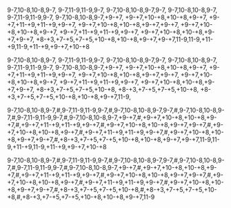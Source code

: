 9-7,10-8,10-8,9-7,
9-7,11-9,11-9,9-7,
9-7,10-8,10-8,9-7,9-7,
9-7,10-8,10-8,9-7,
9-7,11-9,11-9,9-7,
9-7,10-8,10-8,9-7,+9-+7,
+9-+7,+10-+8,+10-+8,+9-+7,
+9-+7,+11-+9,+11-+9,+9-+7,
+9-+7,+10-+8,+10-+8,+9-+7,+9-+7,
+9-+7,+10-+8,+10-+8,+9-+7,
+9-+7,+11-+9,+11-+9,+9-+7,
+9-+7,+10-+8,+10-+8,+9-+7,+9-+7,
+8-+3,+7-+5,+7-+5,+10-+8,+10-+8,+9-+7,+9-+7,11-9,11-9,+11-+9,11-9,+11-+9,+9-+7,+10-+8

9-7,10-8,10-8,9-7,
9-7,11-9,11-9,9-7,
9-7,10-8,10-8,9-7,9-7,
9-7,10-8,10-8,9-7,
9-7,11-9,11-9,9-7,
9-7,10-8,10-8,9-7,+9-+7,
+9-+7,+10-+8,+10-+8,+9-+7,
+9-+7,+11-+9,+11-+9,+9-+7,
+9-+7,+10-+8,+10-+8,+9-+7,+9-+7,
+9-+7,+10-+8,+10-+8,+9-+7,
+9-+7,+11-+9,+11-+9,+9-+7,
+9-+7,+10-+8,+10-+8,+9-+7,+9-+7,
+8-+3,+7-+5,+7-+5,+10-+8,
+8-+3,+7-+5,+7-+5,+10-+8,
+8-+3,+7-+5,+7-+5,+10-+8,+10-+8,+9-+7,11-9,

9-7,10-8,10-8,9-7,#,9-7,11-9,11-9,9-7,#,9-7,10-8,10-8,9-7,9-7,#,9-7,10-8,10-8,9-7,#,9-7,11-9,11-9,9-7,#,9-7,10-8,10-8,9-7,+9-+7,#,+9-+7,+10-+8,+10-+8,+9-+7,#,+9-+7,+11-+9,+11-+9,+9-+7,#,+9-+7,+10-+8,+10-+8,+9-+7,+9-+7,#,+9-+7,+10-+8,+10-+8,+9-+7,#,+9-+7,+11-+9,+11-+9,+9-+7,#,+9-+7,+10-+8,+10-+8,+9-+7,+9-+7,#,+8-+3,+7-+5,+7-+5,+10-+8,+10-+8,+9-+7,+9-+7,11-9,11-9,+11-+9,11-9,+11-+9,+9-+7,+10-+8


9-7,10-8,10-8,9-7,#,9-7,11-9,11-9,9-7,#,9-7,10-8,10-8,9-7,9-7,#,9-7,10-8,10-8,9-7,#,9-7,11-9,11-9,9-7,#,9-7,10-8,10-8,9-7,+9-+7,#,+9-+7,+10-+8,+10-+8,+9-+7,#,+9-+7,+11-+9,+11-+9,+9-+7,#,+9-+7,+10-+8,+10-+8,+9-+7,+9-+7,#,+9-+7,+10-+8,+10-+8,+9-+7,#,+9-+7,+11-+9,+11-+9,+9-+7,#,+9-+7,+10-+8,+10-+8,+9-+7,+9-+7,#,+8-+3,+7-+5,+7-+5,+10-+8,#,+8-+3,+7-+5,+7-+5,+10-+8,#,+8-+3,+7-+5,+7-+5,+10-+8,+10-+8,+9-+7,11-9